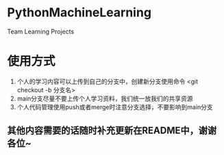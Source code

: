 # PythonMachineLearning
Team Learning Projects

# 使用方式
1. 个人的学习内容可以上传到自己的分支中，创建新分支使用命令
    <git checkout -b 分支名>
2. main分支尽量不要上传个人学习资料，我们统一放我们的共享资源
3. 个人代码管理使用push或者merge时注意分支选择，不要影响到main分支

## 其他内容需要的话随时补充更新在README中，谢谢各位~
